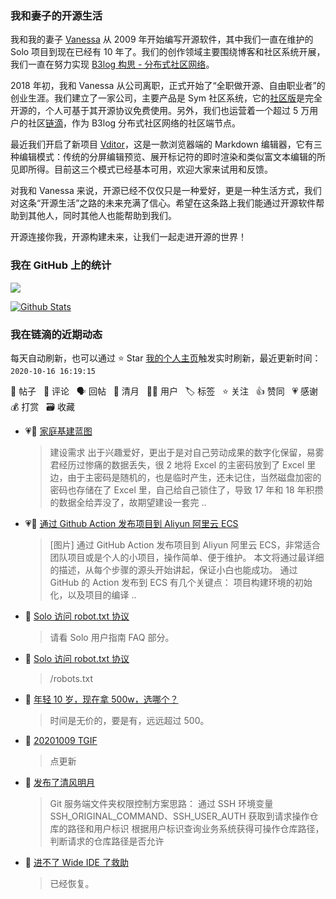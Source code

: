 ### 我和妻子的开源生活

我和我的妻子 [Vanessa](https://github.com/Vanessa219) 从 2009 年开始编写开源软件，其中我们一直在维护的 Solo 项目到现在已经有 10 年了。我们的创作领域主要围绕博客和社区系统开展，我们一直在努力实现 [B3log 构思 - 分布式社区网络](https://hacpai.com/article/1546941897596)。

2018 年初，我和 Vanessa 从公司离职，正式开始了“全职做开源、自由职业者”的创业生涯。我们建立了一家公司，主要产品是 Sym 社区系统，它的[社区版](https://github.com/88250/symphony)是完全开源的，个人可基于其开源协议免费使用。另外，我们也运营着一个超过 5 万用户的社区[链滴](https://hacpai.com)，作为 B3log 分布式社区网络的社区端节点。

最近我们开启了新项目 [Vditor](https://github.com/Vanessa219/vditor)，这是一款浏览器端的 Markdown 编辑器，它有三种编辑模式：传统的分屏编辑预览、展开标记符的即时渲染和类似富文本编辑的所见即所得。目前这三个模式已经基本可用，欢迎大家来试用和反馈。

对我和 Vanessa 来说，开源已经不仅仅只是一种爱好，更是一种生活方式，我们对这条“开源生活”之路的未来充满了信心。希望在这条路上我们能通过开源软件帮助到其他人，同时其他人也能帮助到我们。

开源连接你我，开源构建未来，让我们一起走进开源的世界！

### 我在 GitHub 上的统计

<a title="Hits" target="_blank" href="https://github.com/88250/88250"><img src="https://hits.b3log.org/88250/88250.svg"></a>

[![Github Stats](https://github-readme-stats.vercel.app/api?username=88250&show_icons=true)](https://github.com/88250)

<!--events start -->

### 我在链滴的近期动态

每天自动刷新，也可以通过 ⭐️ Star [我的个人主页](https://github.com/88250/88250)触发实时刷新，最近更新时间：`2020-10-16 16:19:15`

📝 帖子 &nbsp; 💬 评论 &nbsp; 🗣 回帖 &nbsp; 🌙 清月 &nbsp; 👨‍💻 用户 &nbsp; 🏷️ 标签 &nbsp; ⭐️ 关注 &nbsp; 👍 赞同 &nbsp; 💗 感谢 &nbsp; 💰 打赏 &nbsp; 🗃 收藏

* 💗📝 [家庭基建蓝图](https://ld246.com/article/1602549314758)

  > 建设需求 出于兴趣爱好，更出于是对自己劳动成果的数字化保留，易雾君经历过惨痛的数据丢失，很 2 地将 Excel 的主密码放到了 Excel 里边，由于主密码是随机的，也是临时产生，还未记住，当然磁盘加密的密码也存储在了 Excel 里，自己给自己锁住了，导致 17 年和 18 年积攒的数据全给弄没了，故期望建设一套完 ..
* 💗📝 [通过 Github Action 发布项目到 Aliyun 阿里云 ECS](https://ld246.com/article/1602747692300)

  > [图片] 通过 GitHub Action 发布项目到 Aliyun 阿里云 ECS，非常适合团队项目或是个人的小项目，操作简单、便于维护。 本文将通过最详细的描述，从每个步骤的源头开始讲起，保证小白也能成功。 通过 GitHub 的 Action 发布到 ECS 有几个关键点： 项目构建环境的初始化，以及项目的编译  ..
* 💬 [Solo 访问 robot.txt 协议](https://ld246.com/article/1602725550750/comment/1602755718808#comments)

  > 请看 Solo 用户指南 FAQ 部分。
* 💬 [Solo 访问 robot.txt 协议](https://ld246.com/article/1602725550750/comment/1602731650764#comments)

  > /robots.txt
* 💬 [年轻 10 岁，现在拿 500w，选哪个？](https://ld246.com/article/1602644302627/comment/1602648358802#comments)

  > 时间是无价的，要是有，远远超过 500。
* 💬 [20201009 TGIF](https://ld246.com/article/1602205570822/comment/1602644109001#comments)

  > 点更新
* 🌙 [发布了清风明月](https://ld246.com/member/88250/breezemoons/1602634744258)

  > Git 服务端文件夹权限控制方案思路： 通过 SSH 环境变量 SSH_ORIGINAL_COMMAND、SSH_USER_AUTH 获取到请求操作仓库的路径和用户标识 根据用户标识查询业务系统获得可操作仓库路径，判断请求的仓库路径是否允许
* 💬 [进不了 Wide IDE 了救助](https://ld246.com/article/1602577729265/comment/1602597468645#comments)

  > 已经恢复。


<!--events end -->
